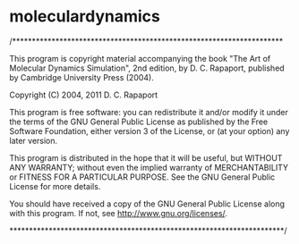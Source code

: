 # moleculardynamics
/*********************************************************************

  This program is copyright material accompanying the book
  "The Art of Molecular Dynamics Simulation", 2nd edition,
  by D. C. Rapaport, published by Cambridge University Press (2004).

  Copyright (C) 2004, 2011  D. C. Rapaport

  This program is free software: you can redistribute it and/or modify
  it under the terms of the GNU General Public License as published by
  the Free Software Foundation, either version 3 of the License, or
  (at your option) any later version.

  This program is distributed in the hope that it will be useful,
  but WITHOUT ANY WARRANTY; without even the implied warranty of
  MERCHANTABILITY or FITNESS FOR A PARTICULAR PURPOSE.  See the
  GNU General Public License for more details.

  You should have received a copy of the GNU General Public License
  along with this program.  If not, see <http://www.gnu.org/licenses/>.

**********************************************************************/
